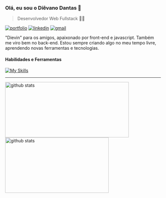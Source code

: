 ### Olá, eu sou o Diêvano Dantas 👋
>Desenvolvedor Web Fullstack 👨‍💻

[![portfolio](https://img.shields.io/website-up-down-green-red/https/dievanodantas.netlify.app?label=portfolio&style=for-the-badge)](https://dievanodantas.netlify.app "Meu portfolio")
[![linkedin](https://img.shields.io/badge/LinkedIn-0077B5?style=for-the-badge&logo=linkedin&logoColor=white)](https://www.linkedin.com/in/dievano-dantas "Linkedin")
[![gmail](https://img.shields.io/badge/Gmail-D14836?style=for-the-badge&logo=gmail&logoColor=white)](mailto:contatodevdievin@gmail.com "Gmail")

"Dievin" para os amigos, apaixonado por front-end e javascript. Também me viro bem no back-end. Estou sempre criando algo no meu tempo livre, aprendendo novas ferramentas e tecnologias.

#### Habilidades e Ferramentas

[![My Skills](https://skillicons.dev/icons?i=js,ts,react,nextjs,vite,nodejs,express,html,css,bootstrap,sass,git,mongodb,mysql,postgres,figma,ps,jest,vercel,netlify)](https://skillicons.dev)

<hr>

<div>
    <a href="https://github.com/devdievin?tab=repositories">
    <img width="400" height="180" src="https://github-readme-stats-devdievin.vercel.app/api?username=devdievin&show_icons=true&include_all_commits=false&count_private=true&theme=react" alt="github stats"/>
    <img width="335" height="180" src="https://github-readme-stats-devdievin.vercel.app/api/top-langs/?username=devdievin&langs_count=6&layout=compact&theme=react" alt="github stats"/>
    </a>
</div>
